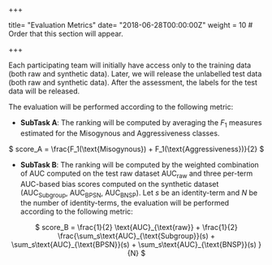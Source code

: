 +++

title= "Evaluation Metrics"
date= "2018-06-28T00:00:00Z"
weight = 10  # Order that this section will appear.

+++

Each participating team will initially have access only to the training data (both raw and synthetic data). Later, we will release the unlabelled test data (both raw and synthetic data).  After the assessment, the labels for the test data will be released.  


The evaluation will be performed according to the following metric:

- **SubTask A**: The ranking will be computed by averaging the $F_1$ measures estimated for the Misogynous and Aggressiveness classes.

<center>$ score_A = \frac{F_1(\text{Misogynous}) + F_1(\text{Aggressiveness})}{2} $ </center>

- **SubTask B**: The ranking will be computed by the weighted combination of AUC computed on the test raw dataset AUC<sub>raw</sub> and three per-term AUC-based bias scores computed on the synthetic dataset  (AUC<sub>Subgroup</sub>, AUC<sub>BPSN</sub>, AUC<sub>BNSP</sub>).
Let $s$ be an identity-term and $N$ be the number of identity-terms, the evaluation will be performed according to the following metric:
<center>$ score_B = \frac{1}{2} \text{AUC}_{\text{raw}} + \frac{1}{2} \frac{\sum_s\text{AUC}_{\text{Subgroup}}(s) +  \sum_s\text{AUC}_{\text{BPSN}}(s) + \sum_s\text{AUC}_{\text{BNSP}}(s) }{N} $</center> 

